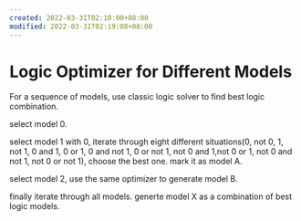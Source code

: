 ```yaml
---
created: 2022-03-31T02:10:00+08:00
modified: 2022-03-31T02:19:08+08:00
---
```


# Logic Optimizer for Different Models

For a sequence of models, use classic logic solver to find best logic combination.

select model 0.

select model 1 with 0, iterate through eight different situations(0, not 0, 1, not 1, 0 and 1, 0 or 1, 0 and not 1, 0 or not 1, not 0 and 1,not 0 or 1, not 0 and not 1, not 0 or not 1), choose the best one. mark it as model A.

select model 2, use the same optimizer to generate model B.

finally iterate through all models. generte model X as a combination of best logic models.
